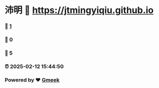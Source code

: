 # 沛明 :link: https://jtmingyiqiu.github.io 
### :page_facing_up: [1](https://jtmingyiqiu.github.io/tag.html) 
### :speech_balloon: 0 
### :hibiscus: 5 
### :alarm_clock: 2025-02-12 15:44:50 
### Powered by :heart: [Gmeek](https://github.com/Meekdai/Gmeek)
